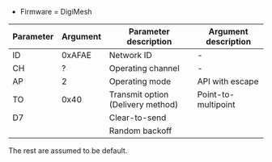 * Firmware = DigiMesh

| Parameter | Argument | Parameter description             | Argument description |
| --------- | -------- | --------------------------------- | -------------------- |
| ID        | 0xAFAE   | Network ID                        | -                    |
| CH        | ?        | Operating channel                 | -                    |
| AP        | 2        | Operating mode                    | API with escape      |
| TO        | 0x40     | Transmit option (Delivery method) | Point-to-multipoint  |
| D7        |          | Clear-to-send                     |                      |
|           |          | Random backoff                    |                      |

The rest are assumed to be default.
